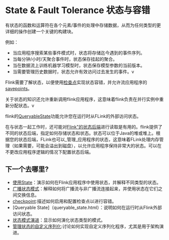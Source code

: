 

# State & Fault Tolerance 状态与容错

有状态的函数和运算符在各个元素/事件的处理中存储数据，从而为任何类型的更详细的操作创建一个关键的构建块。

例如：

*   当应用程序搜索某些事件模式时，状态将存储迄今遇到的事件序列。
*   当每分钟/小时/天聚合事件时，状态保存挂起的聚合。
*   当在数据流上训练机器学习模型时，状态保存模型参数的当前版本。
*   当需要管理历史数据时，状态允许有效访问过去发生的事件。v

Flink需要了解状态，以便使用[检查点](checkpointing.html)实现状态容错，并允许流应用程序的[savepoints](//ci.apache.org/projects/flink/flink-docs-release-1.7/ops/state/savepoints.html)。

关于状态的知识还允许重新调用flink应用程序，这意味着flink负责在并行实例中重新分配状态。v

flink的[QueryableState](queryable_state.html)功能允许您在运行时从FLink的外部访问状态。

在与状态一起工作时，还可能对[Flink"的状态后端](//ci.apache.org/projects/flink/flink-docs-release-1.7/ops/state/state_backends.html)进行读取是有用的。flink提供了不同的状态后端，指定如何存储状态和状态。状态可以位于Java的堆或堆上。根据您的状态后端，FLink也可以_管理_应用程序的状态，这意味着FLink处理内存管理（如果需要，可能会溢出到磁盘），以允许应用程序保持非常大的状态。可以在不更改应用程序逻辑的情况下配置状态后端。

## 下一个去哪里?

*   [使用State](state.html)：演示如何在Flink应用程序中使用状态，并解释不同类型的状态。
*   [广播状态模式](cast_state.html)：解释如何将广播流与非广播流连接起来，并使用状态在它们之间交换信息。
*   [checkpoint](checkpointing.html):描述如何启用和配置检查点以进行容错。
*   [Queryable State]（queryable_state.html）：说明如何在运行时从Flink外部访问状态。
*   [状态模式演进](schema_evolution.html)：显示如何演化状态类型的模式。
*   [管理状态的自定义序列化](custom_serialization.html):讨论如何实现自定义序列化程序，尤其是用于架构演进。

